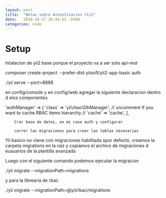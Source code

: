 ```yaml
---
layout: post
title:  "Notas sobre Autenticacion Yii2"
date:   2018-10-27 20:44:53 -0300
categories: node
---
```

# Setup

Intalacion de yii2 base porque el proyecto va a ser solo api-rest

composer create-project --prefer-dist yiisoft/yii2-app-basic auth

./yii serve --port=8888

en config/console y en config/web agregar la siguiente declaracion dentro d elos componentes

'authManager' => [
            'class' => 'yii\rbac\DbManager',
            // uncomment if you want to cache RBAC items hierarchy
            // 'cache' => 'cache',
        ],

        Crar base de datos, en mi caso auth y configurar

        correr las migraciones para crear las tablas necesarias

Yii basico no viene con migraciones habilitada spor defecto, creamos la carpeta migrations en la raiz y copiamos el archivo de migraciones d eusuarios de la plantilla avanzada

Luego con el siguiente comando podemos ejecutar la migracion

./yii migrate --migrationPath=migrations

y para la librearia de rbac 

./yii migrate --migrationPath=@yii/rbac/migrations

